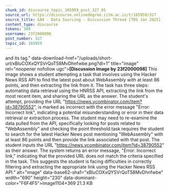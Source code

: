 ```yaml
---
chunk_id: discourse_topic_165959_post_327_01
source_url: https://discourse.onlinedegree.iitm.ac.in/t/165959/327
source_title: GA4 - Data Sourcing - Discussion Thread [TDS Jan 2025]
content_type: discourse
tokens: 389
username: 23f2000098
post_number: 327
topic_id: 165959
---
```


and its tag." data-download-href="/uploads/short-url/xBluCOXxQYSVrQoT58MvDhnfwbe.png?dl=1" title="image" rel="noopener nofollow ugc">**[Discussion Image by 23f2000098]** This image shows a student attempting a task that involves using the Hacker News RSS API to find the latest post about WebAssembly with at least 86 points, and then extracting the link from it. The task has three steps: automating data retrieval using the HNRSS API, extracting the link from the most recent item, and sharing the URL as the answer. The student's attempt, providing the URL "https://news.ycombinator.com/item?id=38790552", is marked as incorrect with the error message "Error: Incorrect link", indicating a potential misunderstanding or error in their data retrieval or extraction process. The student may need to re-examine the data pulled from the API, specifically looking for posts related to "WebAssembly" and checking the point threshold.task requires the student to search for the latest Hacker News post mentioning "WebAssembly" with at least 86 points and then provide the link associated with that post. The student inputs the URL "https://news.ycombinator.com/item?id=38790552" as their answer. The system returns an error message, "Error: Incorrect link," indicating that the provided URL does not match the criteria specified in the task. This suggests the student is facing difficulties in correctly filtering and extracting the appropriate link using the Hacker News RSS API." alt="image" data-base62-sha1="xBluCOXxQYSVrQoT58MvDhnfwbe" width="690" height="230" data-dominant-color="F6F4F5">image1104×369 21.3 KB
